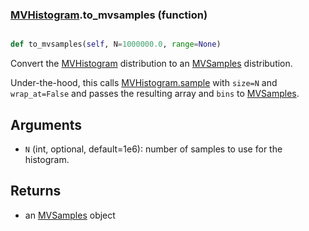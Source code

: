 ### [MVHistogram](MVHistogram.md).to_mvsamples (function)


```py

def to_mvsamples(self, N=1000000.0, range=None)

```



Convert the [MVHistogram](MVHistogram.md) distribution to an [MVSamples](MVSamples.md) distribution.

Under-the-hood, this calls [MVHistogram.sample](MVHistogram.sample.md) with `size=N` and `wrap_at=False`
and passes the resulting array and `bins` to [MVSamples](MVSamples.md).

Arguments
-----------
* `N` (int, optional, default=1e6): number of samples to use for
    the histogram.

Returns
--------
* an [MVSamples](MVSamples.md) object

